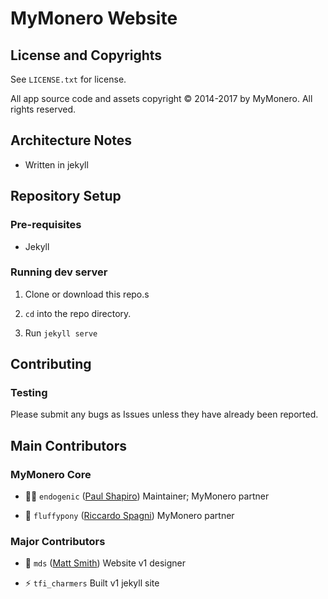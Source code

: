 # MyMonero Website

## License and Copyrights

See `LICENSE.txt` for license.

All app source code and assets copyright © 2014-2017 by MyMonero. All rights reserved.

## Architecture Notes

* Written in jekyll


## Repository Setup

### Pre-requisites

* Jekyll

### Running dev server

1. Clone or download this repo.s

2. `cd` into the repo directory.

3. Run `jekyll serve`

## Contributing

### Testing

Please submit any bugs as Issues unless they have already been reported.


## Main Contributors

### MyMonero Core

* 👨‍🚀 `endogenic` ([Paul Shapiro](https://github.com/paulshapiro)) Maintainer; MyMonero partner

* 🦄 `fluffypony` ([Riccardo Spagni](https://github.com/fluffypony)) MyMonero partner


### Major Contributors

* 🎁 `mds` ([Matt Smith](http://mds.is)) Website v1 designer

* ⚡️ `tfi_charmers` Built v1 jekyll site